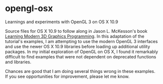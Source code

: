 opengl-osx
================

Learnings and experiments with OpenGL 3 on OS X 10.9

Source files for OS X 10.9 to follow along in Jason L. McKesson's book [Learning Modern 3D Graphics Programming](http://www.arcsynthesis.org/gltut/index.html).  In this adaptation of the tutorial's examples, I am attempting to use the modern OpenGL 3 interfaces and use the newer OS X 10.9 libraries before loading up additional utility packages.  In my initial exploration of OpenGL on OS X, I found it remarkably difficult to find examples that were not dependent on deprecated functions and libraries.

Chances are good that I am doing several things wrong in these examples.  If you see opportunities for improvement, please let me know.

